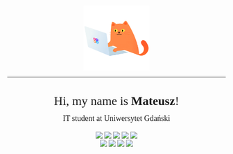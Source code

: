 <div align="center">
    <img src="cat.gif" width=30% align="center" style="margin: 0px; padding: 0px">
</div>

---

<div align="center" style="margin-bottom:20px; font-family: Gill Sans;">
<h1 style="
font-weight: 500;
margin-bottom: 0px
"
>Hi, my name is <span style="font-weight: 600">Mateusz</span>!</h1>

<span style="padding: 0px; font-size:18px">IT student at Uniwersytet Gdański</span>

</div>

<div align="center">
<img src="https://img.shields.io/badge/html5-%23E34F26.svg?style=for-the-badge&logo=html5&logoColor=white">
<img src="https://img.shields.io/badge/css3-%231572B6.svg?style=for-the-badge&logo=css3&logoColor=white">
<img src="https://img.shields.io/badge/javascript-%23323330.svg?style=for-the-badge&logo=javascript&logoColor=%23F7DF1E">
<img src="https://img.shields.io/badge/typescript-%23007ACC.svg?style=for-the-badge&logo=typescript&logoColor=white">
<img src="https://img.shields.io/badge/react-%2320232a.svg?style=for-the-badge&logo=react&logoColor=%2361DAFB">
<br>
<img src="https://img.shields.io/badge/python-3670A0?style=for-the-badge&logo=python&logoColor=ffdd54">
<img src="https://img.shields.io/badge/swift-F54A2A?style=for-the-badge&logo=swift&logoColor=white">
<img src="https://img.shields.io/badge/c%23-%23239120.svg?style=for-the-badge&logo=c-sharp&logoColor=white">
<img src="https://img.shields.io/badge/c++-%2300599C.svg?style=for-the-badge&logo=c%2B%2B&logoColor=white">
</div>
